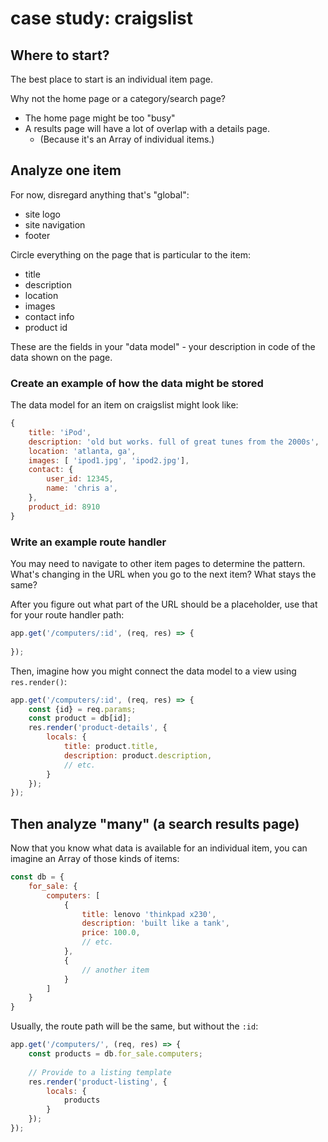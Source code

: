 
# case study: craigslist

## Where to start?

The best place to start is an individual item page.

Why not the home page or a category/search page?

- The home page might be too "busy"
- A results page will have a lot of overlap with a details page.
  - (Because it's an Array of individual items.)


## Analyze one item


For now, disregard anything that's "global":

- site logo
- site navigation
- footer


Circle everything on the page that is particular to the item:

- title
- description
- location
- images 
- contact info
- product id

These are the fields in your "data model" - your description in code of the data shown on the page.

### Create an example of how the data might be stored

The data model for an item on craigslist might look like: 

```js
{
    title: 'iPod',
    description: 'old but works. full of great tunes from the 2000s',
    location: 'atlanta, ga',
    images: [ 'ipod1.jpg', 'ipod2.jpg'],
    contact: {
        user_id: 12345,
        name: 'chris a',
    },
    product_id: 8910
}
```

### Write an example route handler

You may need to navigate to other item pages to determine the pattern.
What's changing in the URL when you go to the next item?
What stays the same?

After you figure out what part of the URL should be a placeholder, use that for your route handler path:

```js
app.get('/computers/:id', (req, res) => {
    
});
```

Then, imagine how you might connect the data model to a view using `res.render()`:

```js
app.get('/computers/:id', (req, res) => {
    const {id} = req.params;
    const product = db[id];
    res.render('product-details', {
        locals: {
            title: product.title,
            description: product.description,
            // etc.
        }
    });
});
```


## Then analyze "many" (a search results page)

Now that you know what data is available for an individual item, you can imagine an Array of those kinds of items:

```js
const db = {
    for_sale: {
        computers: [
            {
                title: lenovo 'thinkpad x230',
                description: 'built like a tank',
                price: 100.0,
                // etc.
            },
            {
                // another item
            }
        ]
    }
}
```

Usually, the route path will be the same, but without the `:id`:

```js
app.get('/computers/', (req, res) => {
    const products = db.for_sale.computers;
    
    // Provide to a listing template
    res.render('product-listing', {
        locals: {
            products
        }
    });
});
```

